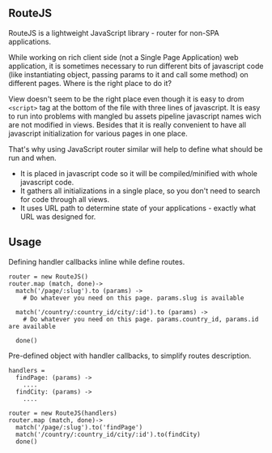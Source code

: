 ## RouteJS

RouteJS is a lightweight JavaScript library - router for non-SPA applications.

While working on rich client side (not a Single Page Application) web application, it is sometimes necessary to run different
bits of javascript code (like instantiating object, passing params to it and call some method)
on different pages. Where is the right place to do it?

View doesn't seem to be the right place even though it is easy to drom `<script>`
tag at the bottom of the file with three lines of javascript. It is easy to run into problems
with mangled bu assets pipeline javascript names wich are not modified in views. Besides that
it is really convenient to have all javascript initialization for various pages in one place.

That's why using JavaScript router similar will help to define what should be run and when.

  - It is placed in javascript code so it will be compiled/minified with whole javascript code.
  - It gathers all initializations in a single place, so you don't need to search for code through all views.
  - It uses URL path to determine state of your applications - exactly what URL was designed for.


## Usage

Defining handler callbacks inline while define routes.
```
router = new RouteJS()
router.map (match, done)->
  match('/page/:slug').to (params) ->
    # Do whatever you need on this page. params.slug is available

  match('/country/:country_id/city/:id').to (params) ->
    # Do whatever you need on this page. params.country_id, params.id are available

  done()
```

Pre-defined object with handler callbacks, to simplify routes description.
```
handlers =
  findPage: (params) ->
    ....
  findCity: (params) ->
    ....

router = new RouteJS(handlers)
router.map (match, done)->
  match('/page/:slug').to('findPage')
  match('/country/:country_id/city/:id').to(findCity)
  done()
```
